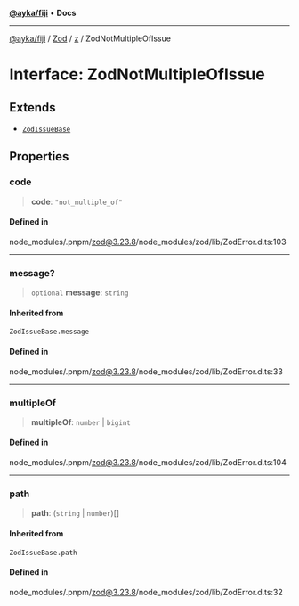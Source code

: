 [**@ayka/fiji**](../../../../../README.md) • **Docs**

***

[@ayka/fiji](../../../../../globals.md) / [Zod](../../../README.md) / [z](../README.md) / ZodNotMultipleOfIssue

# Interface: ZodNotMultipleOfIssue

## Extends

- [`ZodIssueBase`](../type-aliases/ZodIssueBase.md)

## Properties

### code

> **code**: `"not_multiple_of"`

#### Defined in

node\_modules/.pnpm/zod@3.23.8/node\_modules/zod/lib/ZodError.d.ts:103

***

### message?

> `optional` **message**: `string`

#### Inherited from

`ZodIssueBase.message`

#### Defined in

node\_modules/.pnpm/zod@3.23.8/node\_modules/zod/lib/ZodError.d.ts:33

***

### multipleOf

> **multipleOf**: `number` \| `bigint`

#### Defined in

node\_modules/.pnpm/zod@3.23.8/node\_modules/zod/lib/ZodError.d.ts:104

***

### path

> **path**: (`string` \| `number`)[]

#### Inherited from

`ZodIssueBase.path`

#### Defined in

node\_modules/.pnpm/zod@3.23.8/node\_modules/zod/lib/ZodError.d.ts:32
